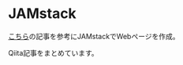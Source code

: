 # JAMstack
[こちら](https://tcsympo2019-test.firebaseapp.com/)の記事を参考にJAMstackでWebページを作成。

Qiita記事をまとめています。